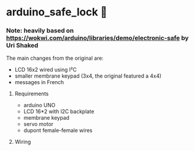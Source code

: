 # arduino_safe_lock 🔐

### Note: heavily based on https://wokwi.com/arduino/libraries/demo/electronic-safe by Uri Shaked
The main changes from the original are: 

* LCD 16x2 wired using I²C
* smaller membrane keypad (3x4, the original featured a 4x4)
* messages in French

1. Requirements

    * arduino UNO
    * LCD 16*2 with I2C backplate
    * membrane keypad
    * servo motor
    * dupont female-female wires

2. Wiring
